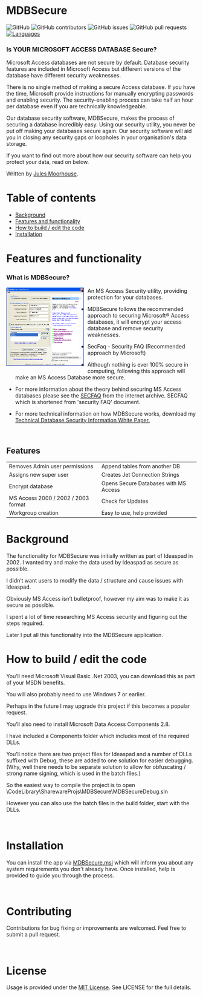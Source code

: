MDBSecure
=========

![GitHub](https://img.shields.io/github/license/jules2010/ideaspad.svg) ![GitHub contributors](https://img.shields.io/github/contributors/jules2010/ideaspad.svg) ![GitHub issues](https://img.shields.io/github/issues/jules2010/ideaspad.svg) ![GitHub pull requests](https://img.shields.io/github/issues-pr/jules2010/ideaspad.svg)
[![Languages](https://img.shields.io/badge/language-vb.net-FF69B4.svg)](#)

### Is YOUR MICROSOFT ACCESS DATABASE Secure?

Microsoft Access databases are not secure by default. Database security features
are included in Microsoft Access but different versions of the database have
different security weaknesses. 

There is no single method of making a secure Access database. If you have the
time, Microsoft provide instructions for manually encrypting passwords and
enabling security. The security-enabling process can take half an hour per
database even if you are technically knowledgeable.

Our database security software, MDBSecure, makes the process of securing a
database incredibly easy. Using our security utility, you never be put off
making your databases secure again. Our security software will aid you in
closing any security gaps or loopholes in your organisation's data storage.

If you want to find out more about how our security software can help you
protect your data, read on below.

Written by [Jules Moorhouse](https://www.julesmoorhouse.com).

# Table of contents
* [Background](#background)
* [Features and functionality](#features-and-functionality)
* [How to build / edit the code](#how-to-build--edit-the-code)
* [Installation](#installation)

# Features and functionality

### What is MDBSecure?

<img align="left" src="gfx/mdbsecure110-big.gif" width="205" height="207">
<img align="left" src="gfx/spacer.gif" width="10" height="217">

* An MS Access Security utility, providing protection for your databases.
* MDBSecure follows the recommended approach to securing Microsoft&reg; Access databases, it will encrypt your access database and remove security weaknesses.
* SecFaq - Security FAQ (Recommended approach by Microsoft)
* Although nothing is ever 100% secure in computing, following this approach will make an MS Access Database more secure.
* For more information about the theory behind securing MS Access databases please see the [SECFAQ](http://web.archive.org/web/20080424151236/http://support.microsoft.com/kb/165009) from the internet archive. SECFAQ which is shortened from 'security FAQ' document.

* For more technical information on how MDBSecure works, download my [Technical Database Security Information White Paper.](https://github.com/Jules2010/MDBSecure/blob/master/whitepaper.pdf)

<br />

## Features                                      

|||
| :- | - |
| Removes Admin user permissions | Append tables from another DB |
| Assigns new super user | Creates Jet Connection Strings |
| Encrypt database | Opens Secure Databases with MS Access |
| MS Access 2000 / 2002 / 2003  format | Check for Updates |
| Workgroup creation | Easy to use, help provided |

# Background

The functionality for MDBSecure was initially written as part of Ideaspad in 2002. I wanted try and make the data used by Ideaspad as secure as possible.

I didn’t want users to modify the data / structure and cause issues with Ideaspad. 

Obviously MS Access isn’t bulletproof, however my aim was to make it as secure as possible.

I spent a lot of time researching MS Access security and figuring out the steps required.

Later I put all this functionality into the MDBSecure application.

# How to build / edit the code

You’ll need Microsoft Visual Basic .Net 2003, you can download this as part of your MSDN benefits.

You will also probably need to use Windows 7 or earlier.

Perhaps in the future I may upgrade this project if this becomes a popular request.

You’ll also need to install Microsoft Data Access Components 2.8.

I have included a Components folder which includes most of the required DLLs.

You’ll notice there are two project files for Ideaspad and a number of DLLs suffixed with Debug, these are added to one solution for easier debugging. (Why, well there needs to be separate solution to allow for obfuscating / strong name signing, which is used in the batch files.)

So the easiest way to compile the project is to open \CodeLibrary\SharewareProjs\MDBSecure\MDBSecureDebug.sln

However you can also use the batch files in the build folder, start with the DLLs.

<br/>

# Installation

You can install the app via [MDBSecure.msi](https://github.com/Jules2010/MDBSecure/blob/master/Build/MDBSecure/DistBuild/MDBSecure.msi) which will inform you about any system requirements you don't already have. Once installed, help is provided to guide you through the process.

<br/>

# Contributing
Contributions for bug fixing or improvements are welcomed. Feel free to submit a pull request.

<br/>

# License
Usage is provided under the [MIT License](http://opensource.org/licenses/mit-license.php). See LICENSE for the full details.

